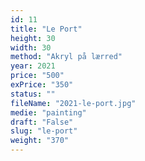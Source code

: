 ```yaml
---
id: 11
title: "Le Port"
height: 30
width: 30
method: "Akryl på lærred"
year: 2021
price: "500"
exPrice: "350"
status: ""
fileName: "2021-le-port.jpg"
medie: "painting"
draft: "False"
slug: "le-port"
weight: "370"
---
```


